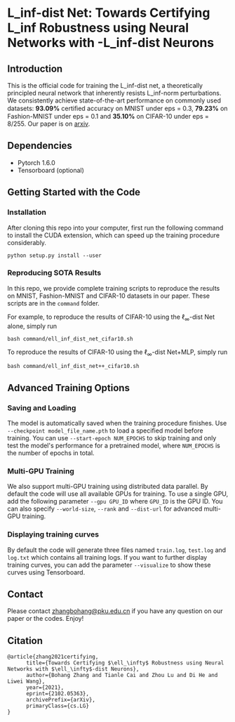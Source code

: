 # L_inf-dist Net: Towards Certifying L_inf Robustness using Neural Networks with -L_inf-dist Neurons  

## Introduction

This is the official code for training the L_inf-dist net, a theoretically principled neural network that inherently resists L_inf-norm perturbations. We consistently achieve state-of-the-art performance on commonly used datasets: **93.09%** certiﬁed accuracy on MNIST under eps = 0.3, **79.23%** on Fashion-MNIST under eps = 0.1 and **35.10%** on CIFAR-10 under eps = 8/255. Our paper is on [arxiv]( https://github.com/zbh2047/L_inf-dist-net ).

## Dependencies

- Pytorch 1.6.0
- Tensorboard (optional)

## Getting Started with the Code

### Installation

After cloning this repo into your computer, first run the following command to install the CUDA extension, which can speed up the training procedure considerably.

```
python setup.py install --user
```

### Reproducing SOTA Results

In this repo, we provide complete training scripts to reproduce the results on MNIST, Fashion-MNIST and CIFAR-10 datasets in our paper. These scripts are in the `command` folder. 

For example, to reproduce the results of CIFAR-10 using the $\ell_\infty$-dist Net alone, simply run

```
bash command/ell_inf_dist_net_cifar10.sh
```

To reproduce the results of CIFAR-10 using the $\ell_\infty$-dist Net+MLP, simply run

```
bash command/ell_inf_dist_net++_cifar10.sh
```

## Advanced Training Options

### Saving and Loading

The model is automatically saved when the training procedure finishes. Use `--checkpoint model_file_name.pth` to load a specified model before training. You can use `--start-epoch NUM_EPOCHS` to skip training and only test the model's performance for a pretrained model, where `NUM_EPOCHS` is the number of epochs in total.

### Multi-GPU Training

We also support multi-GPU training using distributed data parallel. By default the code will use all available GPUs for training. To use a single GPU, add the following parameter `--gpu GPU_ID` where `GPU_ID` is the GPU ID. You can also specify `--world-size`, `--rank` and `--dist-url` for advanced multi-GPU training.

### Displaying training curves

By default the code will generate three files named `train.log`, `test.log` and `log.txt` which contains all training logs. If you want to further display training curves, you can add the parameter `--visualize` to show these curves using Tensorboard. 

## Contact

Please contact [zhangbohang@pku.edu.cn](zhangbohang@pku.edu.cn)  if you have any question on our paper or the codes. Enjoy! 

## Citation

```
@article{zhang2021certifying,
      title={Towards Certifying $\ell_\infty$ Robustness using Neural Networks with $\ell_\infty$-dist Neurons}, 
      author={Bohang Zhang and Tianle Cai and Zhou Lu and Di He and Liwei Wang},
      year={2021},
      eprint={2102.05363},
      archivePrefix={arXiv},
      primaryClass={cs.LG}
}
```

